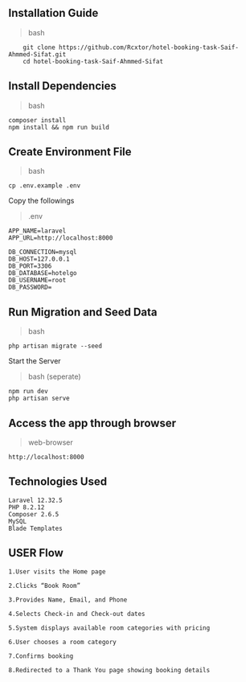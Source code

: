 Installation Guide
---

> bash
```
    git clone https://github.com/Rcxtor/hotel-booking-task-Saif-Ahmmed-Sifat.git 
    cd hotel-booking-task-Saif-Ahmmed-Sifat
```
Install Dependencies
---
> bash
```
composer install
npm install && npm run build
```
Create Environment File
---
> bash
```
cp .env.example .env
```
Copy the followings
> .env
```
APP_NAME=laravel
APP_URL=http://localhost:8000

DB_CONNECTION=mysql
DB_HOST=127.0.0.1
DB_PORT=3306
DB_DATABASE=hotelgo
DB_USERNAME=root
DB_PASSWORD=
```
Run Migration and Seed Data
---
>bash
```
php artisan migrate --seed
```
Start the Server
>bash (seperate)
```
npm run dev
php artisan serve
```
Access the app through browser
---
>web-browser
```
http://localhost:8000
```
Technologies Used
---
```
Laravel 12.32.5
PHP 8.2.12
Composer 2.6.5
MySQL
Blade Templates
```
USER Flow
---
```
1.User visits the Home page

2.Clicks “Book Room”

3.Provides Name, Email, and Phone

4.Selects Check-in and Check-out dates

5.System displays available room categories with pricing

6.User chooses a room category

7.Confirms booking

8.Redirected to a Thank You page showing booking details
```
